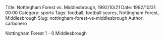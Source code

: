 Title: Nottingham Forest vs. Middlesbrough, 1992/10/21
Date: 1992/10/21 00:00
Category: sports
Tags: football, football scores, Nottingham Forest, Middlesbrough
Slug: nottingham-forest-vs-middlesbrough
Author: carbonero


Nottingham Forest 1 - 0 Middlesbrough
